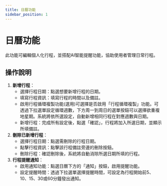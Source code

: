 ```yaml
---
title: 日曆功能
sidebar_position: 1
---
```


# 日曆功能

此功能可編輯個人化行程，並搭配AI智能提醒功能，協助使用者管理日常行程。

## 操作說明

1. **新增行程**：
   - 選擇行程日期：點選想要新增行程的日期。
   - 填寫行程資訊：填寫行程的時間以及備註。
   - 啟用行程循環複製功能(選用)可選擇是否啟用「行程循環複製」功能。可透過下拉選單設定循環週數，下方周一到周日的選單按鈕可以選擇欲重複地星期。系統將依所選設定，自動新增相同行程在對應週數與日期。
   - 新增行程：完成所有設定後，點選「確認」，行程將加入所選日期，並顯示所填備註。
2. **刪除已新增行程**：
   - 選擇行程日期：點選需刪除的行程日期。
   - 點擊行程資訊：點擊該行程備註旁邊的刪除按鈕。
   - 刪除行程：確認刪除後，系統將自動消除所選日期所填的行程。
3. **行程提醒通知**：
   - 啟用通知功能：點選日曆下方的「通知」按鈕，啟用提醒功能。
   - 設定提醒時間：透過下拉選單選擇提醒時間，可設定為行程開始前5、10、15、30或60分鐘發出通知。
